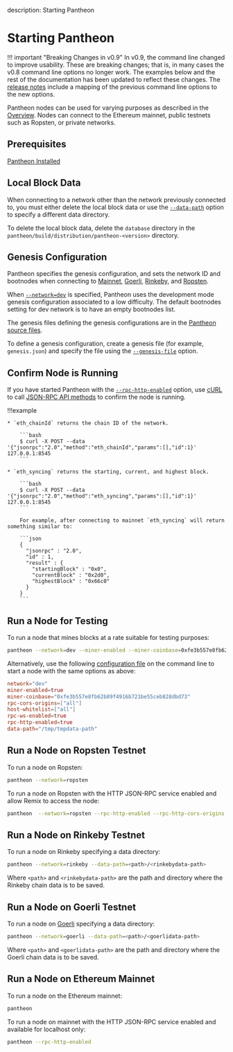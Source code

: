 description: Starting Pantheon
<!--- END of page meta data -->

# Starting Pantheon

!!! important "Breaking Changes in v0.9"
    In v0.9, the command line changed to improve usability. These are breaking changes; that is, 
    in many cases the v0.8 command line options no longer work. 
    The examples below and the rest of the documentation has been updated to reflect these changes. The [release notes](https://github.com/PegaSysEng/pantheon/blob/master/CHANGELOG.md) 
    include a mapping of the previous command line options to the new options. 

Pantheon nodes can be used for varying purposes as described in the [Overview](../index.md).
Nodes can connect to the Ethereum mainnet, public testnets such as Ropsten, or private networks.

## Prerequisites

[Pantheon Installed](../Installation/Overview.md)

## Local Block Data

When connecting to a network other than the network previously connected to, you must either delete the local block data 
or use the [`--data-path`](../Reference/Pantheon-CLI-Syntax.md#data-path) option to specify a different data directory. 

To delete the local block data, delete the `database` directory in the `pantheon/build/distribution/pantheon-<version>` directory.

## Genesis Configuration 

Pantheon specifies the genesis configuration, and sets the network ID and bootnodes when connecting 
to [Mainnet](#run-a-node-on-ethereum-mainnet), [Goerli](#run-a-node-on-goerli-testnet), [Rinkeby](#run-a-node-on-rinkeby-testnet), and [Ropsten](#run-a-node-on-ropsten-testnet). 

When [`--network=dev`](../Reference/Pantheon-CLI-Syntax.md#network) is specified, Pantheon uses the 
development mode genesis configuration associated to a low difficulty.
The default bootnodes setting for dev network is to have an empty bootnodes list.

The genesis files defining the genesis configurations are in the [Pantheon source files](https://github.com/PegaSysEng/pantheon/tree/master/config/src/main/resources). 

To define a genesis configuration, create a genesis file (for example, `genesis.json`) and specify the file 
using the [`--genesis-file`](../Reference/Pantheon-CLI-Syntax.md#genesis-file) option.

## Confirm Node is Running

If you have started Pantheon with the [`--rpc-http-enabled`](../Reference/Pantheon-CLI-Syntax.md#rpc-http-enabled) option, use [cURL](https://curl.haxx.se/) to 
call [JSON-RPC API methods](../Reference/JSON-RPC-API-Methods.md) to confirm the node is running.

!!!example

    * `eth_chainId` returns the chain ID of the network. 
    
        ```bash
        $ curl -X POST --data '{"jsonrpc":"2.0","method":"eth_chainId","params":[],"id":1}' 127.0.0.1:8545
        ```
    
    * `eth_syncing` returns the starting, current, and highest block. 
    
        ```bash
        $ curl -X POST --data '{"jsonrpc":"2.0","method":"eth_syncing","params":[],"id":1}' 127.0.0.1:8545
        ``` 
          
        For example, after connecting to mainnet `eth_syncing` will return something similar to: 
        
        ```json
        {
          "jsonrpc" : "2.0",
          "id" : 1,
          "result" : {
            "startingBlock" : "0x0",
            "currentBlock" : "0x2d0",
            "highestBlock" : "0x66c0"
          }
        }
        ```

## Run a Node for Testing 

To run a node that mines blocks at a rate suitable for testing purposes: 

```bash
pantheon --network=dev --miner-enabled --miner-coinbase=0xfe3b557e8fb62b89f4916b721be55ceb828dbd73 --rpc-http-cors-origins="all" --host-whitelist="all" --rpc-rpc-ws-enabled --rpc-http-enabled --data-path=/tmp/tmpDatdir
```

Alternatively, use the following [configuration file](../Configuring-Pantheon/Using-Configuration-File.md) 
on the command line to start a node with the same options as above: 
```toml
network="dev"
miner-enabled=true
miner-coinbase="0xfe3b557e8fb62b89f4916b721be55ceb828dbd73"
rpc-cors-origins=["all"]
host-whitelist=["all"]
rpc-ws-enabled=true
rpc-http-enabled=true
data-path="/tmp/tmpdata-path"
```

## Run a Node on Ropsten Testnet 

To run a node on Ropsten: 

```bash
pantheon --network=ropsten
```

To run a node on Ropsten with the HTTP JSON-RPC service enabled and allow Remix to access the node: 

```bash
pantheon  --network=ropsten --rpc-http-enabled --rpc-http-cors-origins "http://remix.ethereum.org"
```
    
## Run a Node on Rinkeby Testnet

To run a node on Rinkeby specifying a data directory: 

```bash
pantheon --network=rinkeby --data-path=<path>/<rinkebydata-path>
```
Where `<path>` and `<rinkebydata-path>` are the path and directory where the Rinkeby chain data is to be saved.

## Run a Node on Goerli Testnet

To run a node on [Goerli](https://github.com/goerli/testnet) specifying a data directory: 

```bash
pantheon --network=goerli --data-path=<path>/<goerlidata-path>
```

Where `<path>` and `<goerlidata-path>` are the path and directory where the Goerli chain data is to be saved. 
   
## Run a Node on Ethereum Mainnet 

To run a node on the Ethereum mainnet: 

```bash
pantheon
```

To run a node on mainnet with the HTTP JSON-RPC service enabled and available for localhost only: 

```bash
pantheon --rpc-http-enabled
```
